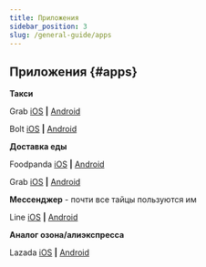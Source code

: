 ```yaml
---
title: Приложения
sidebar_position: 3
slug: /general-guide/apps
---
```



## Приложения {#apps}


**Такси**


Grab [iOS](https://apps.apple.com/th/app/grab-superapp/id647268330) **|** [Android](https://play.google.com/store/apps/details?id=com.grabtaxi.passenger&hl=en&gl=US&pli=1)


Bolt [iOS](https://apps.apple.com/ee/app/bolt-fast-affordable-rides/id675033630) **|** [Android](https://play.google.com/store/apps/details?id=ee.mtakso.client&hl=en&gl=US)


**Доставка еды**


Foodpanda [iOS](https://apps.apple.com/th/app/foodpanda-food-delivery/id758103884) **|** [Android](https://play.google.com/store/apps/details?id=com.global.foodpanda.android&hl=en&gl=US)


Grab [iOS](https://apps.apple.com/th/app/grab-superapp/id647268330) **|** [Android](https://play.google.com/store/apps/details?id=com.grabtaxi.passenger&hl=en&gl=US&pli=1)


**Мессенджер** - почти все тайцы пользуются им


Line [iOS](https://apps.apple.com/us/app/line/id443904275) **|** [Android](https://play.google.com/store/apps/details?id=jp.naver.line.android&hl=en&gl=US)


**Аналог озона/алиэкспресса**


Lazada [iOS](https://apps.apple.com/th/app/lazada-12-12/id785385147?l=th) **|** [Android](https://play.google.com/store/apps/details?id=com.lazada.android&hl=en&gl=US)